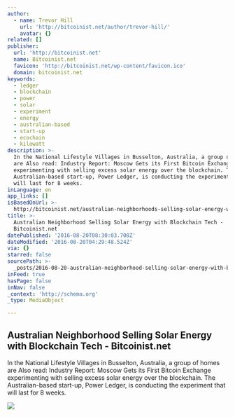```yaml
---
author:
  - name: Trevor Hill
    url: 'http://bitcoinist.net/author/trevor-hill/'
    avatar: {}
related: []
publisher:
  url: 'http://bitcoinist.net'
  name: Bitcoinist.net
  favicon: 'http://bitcoinist.net/wp-content/favicon.ico'
  domain: bitcoinist.net
keywords:
  - ledger
  - blockchain
  - power
  - solar
  - experiment
  - energy
  - australian-based
  - start-up
  - ecochain
  - kilowatt
description: >-
  In the National Lifestyle Villages in Busselton, Australia, a group of homes
  are Also read: Industry Report: Moscow Gets its First Bitcoin Exchange
  experimenting with selling excess solar energy over the blockchain. The
  Australian-based start-up, Power Ledger, is conducting the experiment that
  will last for 8 weeks.
inLanguage: en
app_links: []
isBasedOnUrl: >-
  http://bitcoinist.net/australian-neighborhoods-selling-solar-energy-with-blockchain/
title: >-
  Australian Neighborhood Selling Solar Energy with Blockchain Tech -
  Bitcoinist.net
datePublished: '2016-08-20T08:30:03.708Z'
dateModified: '2016-08-20T04:29:48.524Z'
via: {}
starred: false
sourcePath: >-
  _posts/2016-08-20-australian-neighborhood-selling-solar-energy-with-blockchain.md
inFeed: true
hasPage: false
inNav: false
_context: 'http://schema.org'
_type: MediaObject

---
```

<article style=""><h1>Australian Neighborhood Selling Solar Energy with Blockchain Tech - Bitcoinist.net</h1><p>In the National Lifestyle Villages in Busselton, Australia, a group of homes are Also read: Industry Report: Moscow Gets its First Bitcoin Exchange experimenting with selling excess solar energy over the blockchain. The Australian-based start-up, Power Ledger, is conducting the experiment that will last for 8 weeks.</p><img src="http://bitcoinist.net/wp-content/uploads/2016/08/solar-power-steps-940x627-800x600.jpg" /></article>